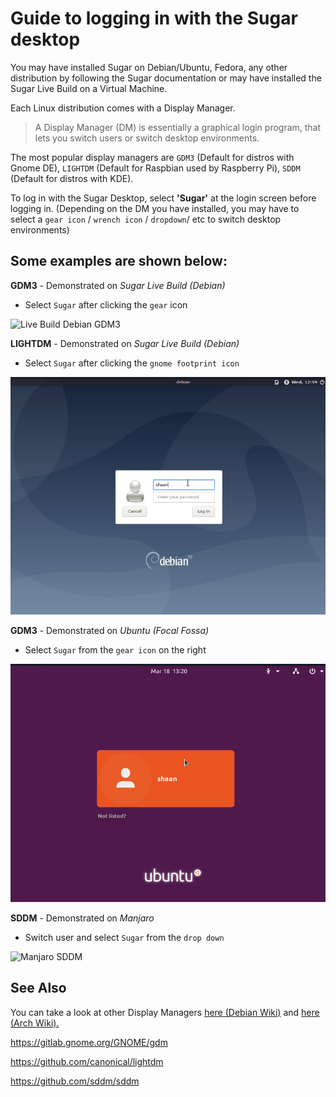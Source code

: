 # Guide to logging in with the Sugar desktop

  

You may have installed Sugar on Debian/Ubuntu, Fedora, any other distribution by following the Sugar documentation or may have installed the Sugar Live Build on a Virtual Machine.

  

Each Linux distribution comes with a Display Manager. 

> A Display Manager (DM) is essentially a graphical login program, that
> lets you switch users or switch desktop environments.

The most popular display managers are `GDM3` (Default for distros with Gnome DE), `LIGHTDM` (Default for Raspbian used by Raspberry Pi), `SDDM` (Default for distros with KDE).

  

To log in with the Sugar Desktop, select **'Sugar'** at the login screen before logging in. (Depending on the DM you have installed, you may have to select a `gear icon` / `wrench icon` / `dropdown`/ etc to switch desktop environments)

  

## Some examples are shown below:

  

**GDM3** - Demonstrated on *Sugar Live Build (Debian)*

* Select `Sugar` after clicking the `gear` icon

![Live Build Debian GDM3](media/Live&#32;Build&#32;Debian&#32;GDM3.gif)

  

**LIGHTDM** - Demonstrated on *Sugar Live Build (Debian)*

* Select `Sugar` after clicking the `gnome footprint icon`

![Live Build Debian LIGHTDM](media/Live&#32;Build&#32;Debian&#32;LIGHTDM.gif)

  

**GDM3** - Demonstrated on *Ubuntu (Focal Fossa)*

* Select `Sugar` from the `gear icon` on the right

![Ubuntu Focal Fossa GDM3](media/Ubuntu&#32;Focal&#32;Fossa&#32;GDM3.gif)
  

**SDDM** - Demonstrated on *Manjaro*

* Switch user and select `Sugar` from the `drop down`

![Manjaro SDDM](media/Manjaro&#32;SDDM.gif)


## See Also

You can take a look at other Display Managers [here (Debian Wiki)](https://wiki.debian.org/DisplayManager) and [here (Arch Wiki).](https://wiki.archlinux.org/index.php/Display_manager)

https://gitlab.gnome.org/GNOME/gdm

https://github.com/canonical/lightdm

https://github.com/sddm/sddm

